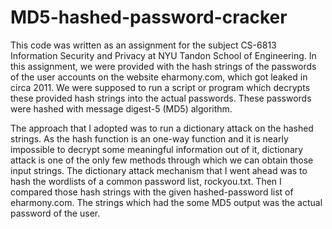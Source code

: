 # MD5-hashed-password-cracker
This code was written as an assignment for the subject CS-6813 Information Security and Privacy at NYU Tandon School of Engineering. In this assignment, we were provided with the hash strings of the passwords of the user accounts on the website eharmony.com, which got leaked in circa 2011. We were supposed to run a script or program which decrypts these provided hash strings into the actual passwords. These passwords were hashed with message digest-5 (MD5) algorithm. 

The approach that I adopted was to run a dictionary attack on the hashed strings. As the hash function is an one-way function and it is nearly impossible to decrypt some meaningful information out of it, dictionary attack is one of the only few methods through which we can obtain those input strings. The dictionary attack mechanism that I went ahead was to hash the wordlists of a common password list, rockyou.txt. Then I compared those hash strings with the given hashed-password list of eharmony.com. The strings which had the some MD5 output was the actual password of the user.
